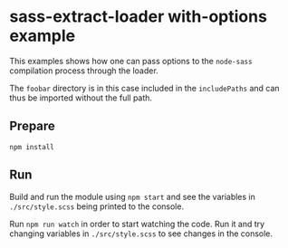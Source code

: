 # sass-extract-loader with-options example

This examples shows how one can pass options to the `node-sass` compilation process through the loader.

The `foobar` directory is in this case included in the `includePaths` and can thus be imported without the full path.

## Prepare

`npm install`

## Run

Build and run the module using `npm start` and see the variables in `./src/style.scss` being printed to the console.

Run `npm run watch` in order to start watching the code. Run it and try changing variables in `./src/style.scss` to see changes in the console.
